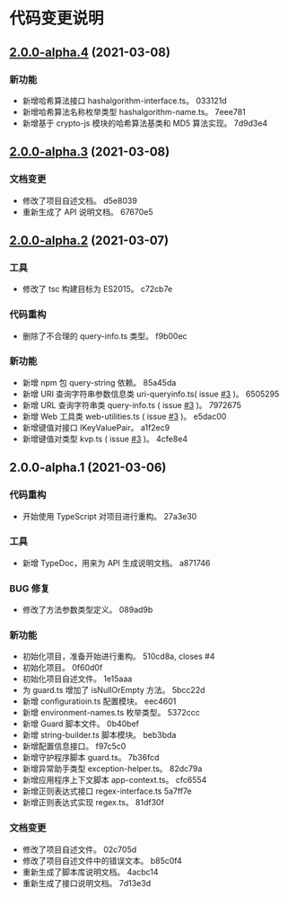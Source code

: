 # 代码变更说明
## [2.0.0-alpha.4](///compare/v2.0.0-alpha.3...v2.0.0-alpha.4) (2021-03-08)


### 新功能

* 新增哈希算法接口 hashalgorithm-interface.ts。 033121d
* 新增哈希算法名称枚举类型 hashalgorithm-name.ts。 7eee781
* 新增基于 crypto-js 模块的哈希算法基类和 MD5 算法实现。 7d9d3e4

## [2.0.0-alpha.3](///compare/v2.0.0-alpha.2...v2.0.0-alpha.3) (2021-03-08)


### 文档变更

* 修改了项目自述文档。 d5e8039
* 重新生成了 API 说明文档。 67670e5

## [2.0.0-alpha.2](///compare/v2.0.0-alpha.1...v2.0.0-alpha.2) (2021-03-07)


### 工具

* 修改了 tsc 构建目标为 ES2015。 c72cb7e


### 代码重构

* 删除了不合理的 query-info.ts 类型。 f9b00ec


### 新功能

* 新增 npm 包 query-string 依赖。 85a45da
* 新增 URI 查询字符串参数信息类 uri-queryinfo.ts( issue [#3](https://gitlab.com/NiaTechnologyLtd/javascript-library/-/issues/3) )。 6505295
* 新增 URL 查询字符串类 query-info.ts ( issue [#3](https://gitlab.com/NiaTechnologyLtd/javascript-library/-/issues/3) )。 7972675
* 新增 Web 工具类 web-utilities.ts ( issue [#3](https://gitlab.com/NiaTechnologyLtd/javascript-library/-/issues/3) )。 e5dac00
* 新增键值对接口 IKeyValuePair。 a1f2ec9
* 新增键值对类型 kvp.ts ( issue [#3](https://gitlab.com/NiaTechnologyLtd/javascript-library/-/issues/3) )。 4cfe8e4

## 2.0.0-alpha.1 (2021-03-06)


### 代码重构

* 开始使用 TypeScript 对项目进行重构。 27a3e30


### 工具

* 新增 TypeDoc，用来为 API 生成说明文档。 a871746


### BUG 修复

* 修改了方法参数类型定义。 089ad9b


### 新功能

* 初始化项目，准备开始进行重构。 510cd8a, closes #4
* 初始化项目。 0f60d0f
* 初始化项目自述文件。 1e15aaa
* 为 guard.ts 增加了 isNullOrEmpty 方法。 5bcc22d
* 新增 configuratioin.ts 配置模块。 eec4601
* 新增 environment-names.ts 枚举类型。 5372ccc
* 新增 Guard 脚本文件。 0b40bef
* 新增 string-builder.ts 脚本模块。 beb3bda
* 新增配置信息接口。 f97c5c0
* 新增守护程序脚本 guard.ts。 7b36fcd
* 新增异常助手类型 exception-helper.ts。 82dc79a
* 新增应用程序上下文脚本 app-context.ts。 cfc6554
* 新增正则表达式接口 regex-interface.ts 5a7ff7e
* 新增正则表达式实现 regex.ts。 81df30f


### 文档变更

* 修改了项目自述文件。 02c705d
* 修改了项目自述文件中的错误文本。 b85c0f4
* 重新生成了脚本库说明文档。 4acbc14
* 重新生成了接口说明文档。 7d13e3d
